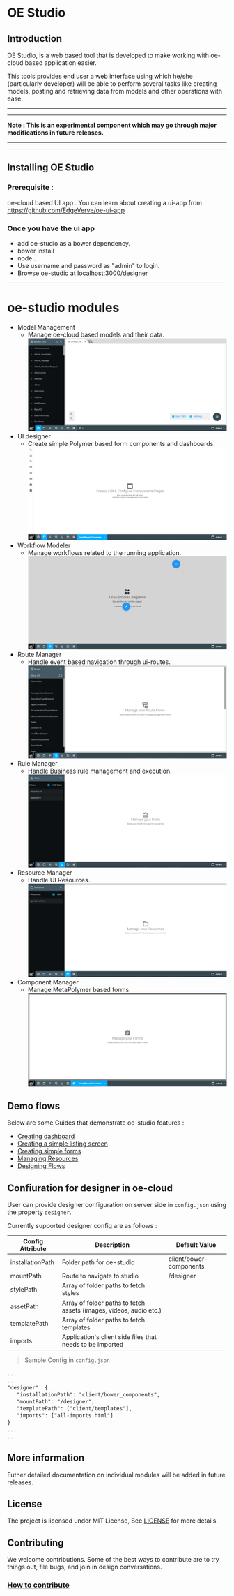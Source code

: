 # OE Studio

## Introduction

OE Studio, is a web based tool that is developed to make working with oe-cloud based application easier. 


This tools provides end user a web interface using which he/she (particularly developer) will be able to perform several tasks like creating models, posting and retrieving data from models and other operations with ease.

---
---
__Note : This is an experimental component which may go through major modifications in future releases.__

---
---

## Installing OE Studio

### Prerequisite  : 
oe-cloud based UI app . You can learn about creating a ui-app from https://github.com/EdgeVerve/oe-ui-app .


### Once you have the ui app

* add oe-studio as a bower dependency.
* bower install 
* node .
* Use username and password as "admin" to login.
* Browse oe-studio at localhost:3000/designer

---

# oe-studio modules

* Model Management
  * Manage oe-cloud based models and their data.
  ![Model Management](docs/images/oe-studio-landing.png)
* UI designer
  * Create simple Polymer based form components and dashboards.
  ![UI designer](docs/images/oe-studio-ui-designer.png)
* Workflow Modeler
  * Manage workflows related to the running application.
  ![Workflow Modeler](docs/images/oe-studio-workflow-modeler.png)
* Route Manager
  * Handle event based navigation through ui-routes.
  ![Route Manager](docs/images/oe-studio-route-manager.png)
* Rule Manager
  * Handle Business rule management and execution.
   ![Rule Manager](docs/images/oe-studio-rule-manager.png)
* Resource Manager
  * Handle UI Resources.
   ![Resource Manager](docs/images/oe-studio-resource-manager.png)
* Component Manager
  * Manage MetaPolymer based forms. 
   ![Component Manager](docs/images/oe-studio-component-manager.png)


## Demo flows
Below are some  Guides that demonstrate oe-studio features :

* [Creating dashboard](./docs/create-dashboard.md)
* [Creating a simple listing screen](./docs/create-listing-screen.md)
* [Creating simple forms](./docs/create-forms.md)
* [Managing Resources](./docs/resource-manager.md)
* [Designing Flows](./docs/route-designer.md)

## Confiuration for designer in oe-cloud
User can provide designer configuration on server side in `config.json` using the property `designer`.

Currently supported designer config are as follows :

| Config Attribute | Description | Default Value |
|---|---|---|
| installationPath | Folder path for oe-studio | client/bower-components
| mountPath |  Route to navigate to studio | /designer |
| stylePath |  Array of folder paths to fetch styles |  |
| assetPath |  Array of folder paths to fetch assets (images, videos, audio etc.) |  |
| templatePath | Array of folder paths to fetch templates | |
| imports | Application's client side files that needs to be imported |  |


> Sample Config in `config.json`
```
...
...
"designer": {
   "installationPath": "client/bower_components",
   "mountPath": "/designer",
   "templatePath": ["client/templates"],
   "imports": ["all-imports.html"]
}
...
...
```

## More information
Futher detailed documentation on individual modules will be added in future releases.

## License
The project is licensed under MIT License, See [LICENSE](./LICENSE) for more details.

## Contributing
We welcome contributions. Some of the best ways to contribute are to try things out, file bugs, and join in design conversations. 

### [How to contribute](./CONTRIBUTION.md)